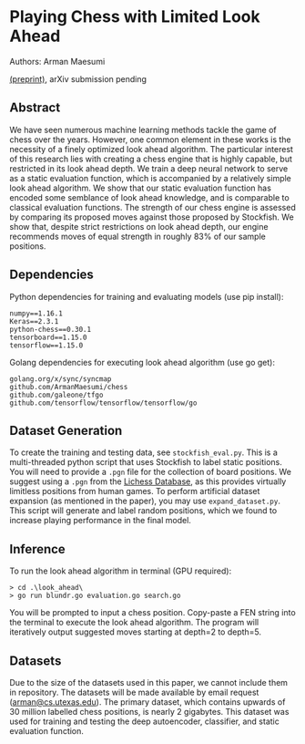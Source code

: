 # Playing Chess with Limited Look Ahead
Authors: Arman Maesumi

[(preprint)](https://www.cs.utexas.edu/~arman/PlayingChessWithLimitedLookAhead_preprint.pdf), arXiv submission pending

## Abstract
We have seen numerous machine learning methods tackle the game of chess over the years. However, one common element in these works is the necessity of a finely optimized look ahead algorithm. The particular interest of this research lies with creating a chess engine that is highly capable, but restricted in its look ahead depth. We train a deep neural network to serve as a static evaluation function, which is accompanied by a relatively simple look ahead algorithm. We show that our static evaluation function has encoded some semblance of look ahead knowledge, and is comparable to classical evaluation functions. The strength of our chess engine is assessed by comparing its proposed moves against those proposed by Stockfish. We show that, despite strict restrictions on look ahead depth, our engine recommends moves of equal strength in roughly 83% of our sample positions.

## Dependencies
Python dependencies for training and evaluating models (use pip install):

```
numpy==1.16.1
Keras==2.3.1
python-chess==0.30.1
tensorboard==1.15.0
tensorflow==1.15.0
```

Golang dependencies for executing look ahead algorithm (use go get):
```
golang.org/x/sync/syncmap
github.com/ArmanMaesumi/chess
github.com/galeone/tfgo
github.com/tensorflow/tensorflow/tensorflow/go
```

## Dataset Generation
To create the training and testing data, see `stockfish_eval.py`. This is a multi-threaded python script that uses Stockfish to label static positions. You will need to provide a `.pgn` file for the collection of board positions. We suggest using a `.pgn` from the [Lichess Database](https://database.lichess.org/), as this provides virtually limitless positions from human games. To perform artificial dataset expansion (as mentioned in the paper), you may use `expand_dataset.py`. This script will generate and label random positions, which we found to increase playing performance in the final model.

## Inference
To run the look ahead algorithm in terminal (GPU required):
```
> cd .\look_ahead\
> go run blundr.go evaluation.go search.go
```
You will be prompted to input a chess position. Copy-paste a FEN string into the terminal to execute the look ahead algorithm. The program will iteratively output suggested moves starting at depth=2 to depth=5.

## Datasets

Due to the size of the datasets used in this paper, we cannot include them in repository. The datasets will be made available by email request (arman@cs.utexas.edu). The primary dataset, which contains upwards of 30 million labelled chess positions, is nearly 2 gigabytes. This dataset was used for training and testing the deep autoencoder, classifier, and static evaluation function. 
